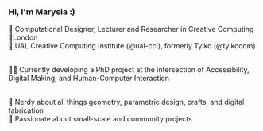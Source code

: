 ### Hi, I'm Marysia :)

🌻 Computational Designer, Lecturer and Researcher in Creative Computing<br>
📍London<br>
🏫 UAL Creative Computing Institute (@ual-cci), formerly Tylko (@tylkocom)<br><br>

🎨👾 Currently developing a PhD project at the intersection of Accessibility, Digital Making, and Human-Computer Interaction<br><br>

🤖 Nerdy about all things geometry, parametric design, crafts, and digital fabrication<br>
💙 Passionate about small-scale and community projects

<!--
**marysia-tanska/marysia-tanska** is a ✨ _special_ ✨ repository because its `README.md` (this file) appears on your GitHub profile.

Here are some ideas to get you started:

- 🔭 I’m currently working on ...
- 🌱 I’m currently learning ...
- 👯 I’m looking to collaborate on ...
- 🤔 I’m looking for help with ...
- 💬 Ask me about ...
- 📫 How to reach me: ...
- 😄 Pronouns: ...
- ⚡ Fun fact: ...
-->
